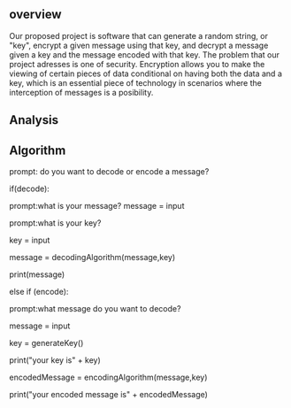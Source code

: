 ## overview
Our proposed project is software that can generate a random string, or "key", encrypt a given message using that key, and decrypt a message given a key and the message encoded with that key.
The problem that our project adresses is one of security. Encryption allows you to make the viewing of certain pieces of data conditional on having both the data and a key, which is an essential piece of technology in scenarios where the interception of messages is a posibility. 
## Analysis
## Algorithm
prompt: do you want to decode or encode a message?

if(decode):

 prompt:what is your message?
 message = input

 prompt:what is your key?

 key = input

 message = decodingAlgorithm(message,key)

 print(message)

else if (encode):

 prompt:what message do you want to decode?

 message = input

 key = generateKey()

 print("your key is" + key)

 encodedMessage = encodingAlgorithm(message,key)

 print("your encoded message is" + encodedMessage)
 
